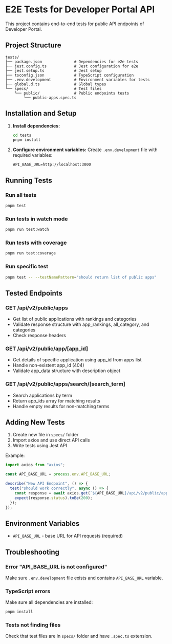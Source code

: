 # E2E Tests for Developer Portal API

This project contains end-to-end tests for public API endpoints of Developer Portal.

## Project Structure

```
tests/
├── package.json              # Dependencies for e2e tests
├── jest.config.ts            # Jest configuration for e2e
├── jest.setup.ts             # Jest setup
├── tsconfig.json             # TypeScript configuration
├── .env.development          # Environment variables for tests
├── global.d.ts               # Global types
└── specs/                    # Test files
    └── public/               # Public endpoints tests
        └── public-apps.spec.ts
```

## Installation and Setup

1. **Install dependencies:**

   ```bash
   cd tests
   pnpm install
   ```

2. **Configure environment variables:**
   Create `.env.development` file with required variables:
   ```env
   API_BASE_URL=http://localhost:3000
   ```

## Running Tests

### Run all tests

```bash
pnpm test
```

### Run tests in watch mode

```bash
pnpm run test:watch
```

### Run tests with coverage

```bash
pnpm run test:coverage
```

### Run specific test

```bash
pnpm test -- --testNamePattern="should return list of public apps"
```

## Tested Endpoints

### GET /api/v2/public/apps

- Get list of public applications with rankings and categories
- Validate response structure with app_rankings, all_category, and categories
- Check response headers

### GET /api/v2/public/app/[app_id]

- Get details of specific application using app_id from apps list
- Handle non-existent app_id (404)
- Validate app_data structure with description object

### GET /api/v2/public/apps/search/[search_term]

- Search applications by term
- Return app_ids array for matching results
- Handle empty results for non-matching terms

## Adding New Tests

1. Create new file in `specs/` folder
2. Import axios and use direct API calls
3. Write tests using Jest API

Example:

```typescript
import axios from "axios";

const API_BASE_URL = process.env.API_BASE_URL;

describe("New API Endpoint", () => {
  test("should work correctly", async () => {
    const response = await axios.get(`${API_BASE_URL}/api/v2/public/apps`);
    expect(response.status).toBe(200);
  });
});
```

## Environment Variables

- `API_BASE_URL` - base URL for API requests (required)

## Troubleshooting

### Error "API_BASE_URL is not configured"

Make sure `.env.development` file exists and contains `API_BASE_URL` variable.

### TypeScript errors

Make sure all dependencies are installed:

```bash
pnpm install
```

### Tests not finding files

Check that test files are in `specs/` folder and have `.spec.ts` extension.
